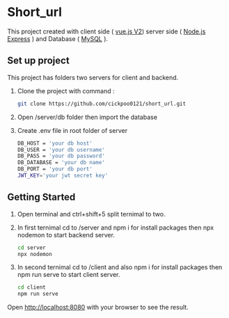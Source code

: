 # Short_url
This project created with client side ( [vue.js V2](https://vuejs.org/ )) server side ( [Node.js Express](https://expressjs.com/) ) and Database ( [MySQL](https://www.mysql.com/) ).

## Set up project
This project has folders two servers for client and backend.

1. Clone the project with command :

    ```bash
    git clone https://github.com/cickpoo0121/short_url.git
    ```

2. Open /server/db folder then import the database

3. Create .env file in root folder of server

    ```bash
    DB_HOST = 'your db host'
    DB_USER = 'your db username'
    DB_PASS = 'your db password'
    DB_DATABASE = 'your db name'
    DB_PORT = 'your db port'
    JWT_KEY='your jwt secret key'
    ```

## Getting Started

1. Open terminal and ctrl+shift+5 split ternimal to two.

2. In first ternimal cd to /server and npm i for install packages then npx nodemon to start backend server.

    ```bash
    cd server
    npx nodemon
    ```

3. In second ternimal cd to /client and also npm i for install packages then npm run serve to start client server.

    ```bash
    cd client
    npm run serve
    ```

Open [http://localhost:8080](http://localhost:8080) with your browser to see the result.
